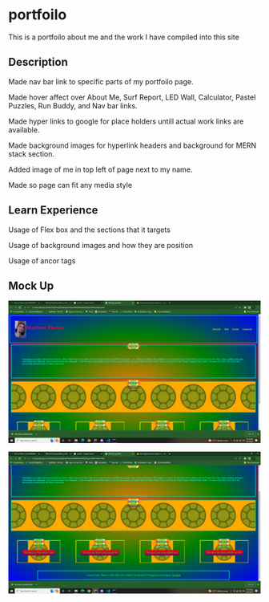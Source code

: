 # portfoilo
This is a portfoilo about me and the work I have compiled into this site

## Description

Made nav bar link to specific parts of my portfoilo page.

Made hover affect over About Me, Surf Report, LED Wall, Calculator, Pastel Puzzles, Run Buddy, 
and Nav bar links.

Made hyper links to google for place holders untill actual work links are available. 

Made background images for hyperlink headers and background for MERN stack section.

Added image of me in top left of page next to my name.

Made so page can fit any media style

## Learn Experience 
Usage of Flex box and the sections that it targets

Usage of background images and how they are position

Usage of ancor tags 

## Mock Up

![portfolio](assets\images\toppage.PNG)

![portfolio](assets\images\bottomwebpage.PNG)
